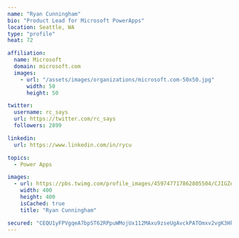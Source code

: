```yaml
---
name: "Ryan Cunningham"
bio: "Product Lead for Microsoft PowerApps"
location: Seattle, WA
type: "profile"
heat: 72

affiliation:
  name: Microsoft
  domain: microsoft.com
  images:
    - url: "/assets/images/organizations/microsoft.com-50x50.jpg"
      width: 50
      height: 50

twitter:
  username: rc_says
  url: https://twitter.com/rc_says
  followers: 2899

linkedin:
  url: https://www.linkedin.com/in/rycu

topics:
  - Power Apps

images:
  - url: https://pbs.twimg.com/profile_images/459747717862805504/CJIGZejd_400x400.png
    width: 400
    height: 400
    isCached: true
    title: "Ryan Cunningham"

secured: "CEQU1yFPVgqeA7bpST62RPpuWMojUx112MAxu9zseUgAvckPATOmxv2vgK3HkizDGMtskhLyG+kBCPmf/5kHUh6ZIT/YslqAQIg2lmks7qB9OoNUfBRAX9Idwn4Bp9e6e+XBrsLN9D6VSNCrTbbQonuldZyNLaJmqYyEVbqrInDa0M+CCSlufdlj/Qx0Bto7hE2J4VADlIhnTfkbqmF8AUiJ1NGpeh/4xDFOWEDIpIf0ikFnOwRzatFXwRh9TK4/O+63IADQ26RUDrsjK9m4u229K3x2VCwQ4zbSG51aWRYtrBiEnr6ZZyE+0zx/7cgA+g461GZDEjl9/KjEjG3RIMRDGwnhDPEMMxh4e5z7/3piJlcmKD3Rs49Ib22BB6nY6URnW5haM6ZMXucVlb2VIJWubqUbX181HWhoFL2xR3E=;GzcL//JEqRueoS8fnFc2wA=="
---
```


